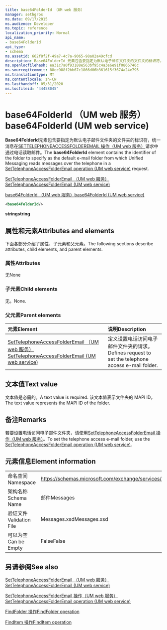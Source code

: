```yaml
---
title: base64FolderId （UM web 服务）
manager: sethgros
ms.date: 09/17/2015
ms.audience: Developer
ms.topic: reference
localization_priority: Normal
api_name:
- base64FolderId
api_type:
- schema
ms.assetid: 662f8f2f-49a7-4c7a-9065-98a02a49cfcd
description: Base64FolderId 元素包含要指定为默认电子邮件文件夹的文件夹的标识符，统一消息在 SetTelephoneAccessFolderEmail 操作（UM web 服务）请求中通过电话读取邮件。
ms.openlocfilehash: ea31c7a0f93188e563bf95c4a3e6e91f0866746c
ms.sourcegitcommit: 88ec988f2bb67c1866d06b361615f3674a24e795
ms.translationtype: MT
ms.contentlocale: zh-CN
ms.lasthandoff: 05/31/2020
ms.locfileid: "44458045"
---
```

# <a name="base64folderid-um-web-service"></a><span data-ttu-id="8faab-103">base64FolderId （UM web 服务）</span><span class="sxs-lookup"><span data-stu-id="8faab-103">base64FolderId (UM web service)</span></span>

<span data-ttu-id="8faab-104">**Base64FolderId**元素包含要指定为默认电子邮件文件夹的文件夹的标识符，统一消息在[SETTELEPHONEACCESSFOLDEREMAIL 操作（UM web 服务）](settelephoneaccessfolderemail-operation-um-web-service.md)请求中通过电话读取邮件。</span><span class="sxs-lookup"><span data-stu-id="8faab-104">The **base64FolderId** element contains the identifier of the folder to specify as the default e-mail folder from which Unified Messaging reads messages over the telephone in a [SetTelephoneAccessFolderEmail operation (UM web service)](settelephoneaccessfolderemail-operation-um-web-service.md) request.</span></span> 
  
[<span data-ttu-id="8faab-105">SetTelephoneAccessFolderEmail （UM web 服务）</span><span class="sxs-lookup"><span data-stu-id="8faab-105">SetTelephoneAccessFolderEmail (UM web service)</span></span>](settelephoneaccessfolderemail-um-web-service.md)
  
[<span data-ttu-id="8faab-106">base64FolderId （UM web 服务）</span><span class="sxs-lookup"><span data-stu-id="8faab-106">base64FolderId (UM web service)</span></span>](base64folderid-um-web-service.md)
  
```xml
<base64FolderId/>
```

 <span data-ttu-id="8faab-107">**string**</span><span class="sxs-lookup"><span data-stu-id="8faab-107">**string**</span></span>
## <a name="attributes-and-elements"></a><span data-ttu-id="8faab-108">属性和元素</span><span class="sxs-lookup"><span data-stu-id="8faab-108">Attributes and elements</span></span>

<span data-ttu-id="8faab-109">下面各部分介绍了属性、子元素和父元素。</span><span class="sxs-lookup"><span data-stu-id="8faab-109">The following sections describe attributes, child elements, and parent elements.</span></span>
  
### <a name="attributes"></a><span data-ttu-id="8faab-110">属性</span><span class="sxs-lookup"><span data-stu-id="8faab-110">Attributes</span></span>

<span data-ttu-id="8faab-111">无</span><span class="sxs-lookup"><span data-stu-id="8faab-111">None</span></span>
  
### <a name="child-elements"></a><span data-ttu-id="8faab-112">子元素</span><span class="sxs-lookup"><span data-stu-id="8faab-112">Child elements</span></span>

<span data-ttu-id="8faab-113">无。</span><span class="sxs-lookup"><span data-stu-id="8faab-113">None.</span></span>
  
### <a name="parent-elements"></a><span data-ttu-id="8faab-114">父元素</span><span class="sxs-lookup"><span data-stu-id="8faab-114">Parent elements</span></span>

|<span data-ttu-id="8faab-115">**元素**</span><span class="sxs-lookup"><span data-stu-id="8faab-115">**Element**</span></span>|<span data-ttu-id="8faab-116">**说明**</span><span class="sxs-lookup"><span data-stu-id="8faab-116">**Description**</span></span>|
|:-----|:-----|
|[<span data-ttu-id="8faab-117">SetTelephoneAccessFolderEmail （UM web 服务）</span><span class="sxs-lookup"><span data-stu-id="8faab-117">SetTelephoneAccessFolderEmail (UM web service)</span></span>](settelephoneaccessfolderemail-um-web-service.md) <br/> |<span data-ttu-id="8faab-118">定义设置电话访问电子邮件文件夹的请求。</span><span class="sxs-lookup"><span data-stu-id="8faab-118">Defines request to set the telephone access e-mail folder.</span></span>  <br/> |
   
## <a name="text-value"></a><span data-ttu-id="8faab-119">文本值</span><span class="sxs-lookup"><span data-stu-id="8faab-119">Text value</span></span>

<span data-ttu-id="8faab-120">文本值是必需的。</span><span class="sxs-lookup"><span data-stu-id="8faab-120">A text value is required.</span></span> <span data-ttu-id="8faab-121">该文本值表示文件夹的 MAPI ID。</span><span class="sxs-lookup"><span data-stu-id="8faab-121">The text value represents the MAPI ID of the folder.</span></span>
  
## <a name="remarks"></a><span data-ttu-id="8faab-122">备注</span><span class="sxs-lookup"><span data-stu-id="8faab-122">Remarks</span></span>

<span data-ttu-id="8faab-123">若要设置电话访问电子邮件文件夹，请使用[SetTelephoneAccessFolderEmail 操作（UM web 服务）](settelephoneaccessfolderemail-operation-um-web-service.md)。</span><span class="sxs-lookup"><span data-stu-id="8faab-123">To set the telephone access e-mail folder, use the [SetTelephoneAccessFolderEmail operation (UM web service)](settelephoneaccessfolderemail-operation-um-web-service.md).</span></span>
  
## <a name="element-information"></a><span data-ttu-id="8faab-124">元素信息</span><span class="sxs-lookup"><span data-stu-id="8faab-124">Element information</span></span>

|||
|:-----|:-----|
|<span data-ttu-id="8faab-125">命名空间</span><span class="sxs-lookup"><span data-stu-id="8faab-125">Namespace</span></span>  <br/> |https://schemas.microsoft.com/exchange/services/2006/messages  <br/> |
|<span data-ttu-id="8faab-126">架构名称</span><span class="sxs-lookup"><span data-stu-id="8faab-126">Schema Name</span></span>  <br/> |<span data-ttu-id="8faab-127">邮件</span><span class="sxs-lookup"><span data-stu-id="8faab-127">Messages</span></span>  <br/> |
|<span data-ttu-id="8faab-128">验证文件</span><span class="sxs-lookup"><span data-stu-id="8faab-128">Validation File</span></span>  <br/> |<span data-ttu-id="8faab-129">Messages.xsd</span><span class="sxs-lookup"><span data-stu-id="8faab-129">Messages.xsd</span></span>  <br/> |
|<span data-ttu-id="8faab-130">可以为空</span><span class="sxs-lookup"><span data-stu-id="8faab-130">Can be Empty</span></span>  <br/> |<span data-ttu-id="8faab-131">False</span><span class="sxs-lookup"><span data-stu-id="8faab-131">False</span></span>  <br/> |
   
## <a name="see-also"></a><span data-ttu-id="8faab-132">另请参阅</span><span class="sxs-lookup"><span data-stu-id="8faab-132">See also</span></span>



[<span data-ttu-id="8faab-133">SetTelephoneAccessFolderEmail （UM web 服务）</span><span class="sxs-lookup"><span data-stu-id="8faab-133">SetTelephoneAccessFolderEmail (UM web service)</span></span>](settelephoneaccessfolderemail-um-web-service.md)
  
[<span data-ttu-id="8faab-134">SetTelephoneAccessFolderEmail 操作（UM web 服务）</span><span class="sxs-lookup"><span data-stu-id="8faab-134">SetTelephoneAccessFolderEmail operation (UM web service)</span></span>](settelephoneaccessfolderemail-operation-um-web-service.md)
  
[<span data-ttu-id="8faab-135">FindFolder 操作</span><span class="sxs-lookup"><span data-stu-id="8faab-135">FindFolder operation</span></span>](findfolder-operation.md)
  
[<span data-ttu-id="8faab-136">FindItem 操作</span><span class="sxs-lookup"><span data-stu-id="8faab-136">FindItem operation</span></span>](finditem-operation.md)

